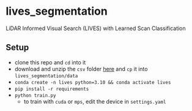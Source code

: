 # lives_segmentation
LiDAR Informed Visual Search (LIVES) with Learned Scan Classification

## Setup
- clone this repo and `cd` into it
- download and unzip the `csv` folder [here](https://drive.google.com/drive/folders/1-eR46L3ezZ0tqjVDVeNlBWyfL8e5p_no?usp=sharing) and `cp` it into `lives_segmentation/data`
- `conda create -n lives python=3.10 && conda activate lives`
- `pip install -r requirements`
- `python train.py`
    - to train with `cuda` or `mps`, edit the device in `settings.yaml`
